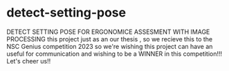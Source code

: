# detect-setting-pose
 DETECT SETTING POSE FOR ERGONOMICE ASSESMENT WITH IMAGE PROCESSING
this project just as an our thesis , so we recieve this to the NSC Genius competition 2023 so we're wishing this project can have an useful for communication and wishing to be a  WINNER in this competition!!! 
Let's cheer us!!
